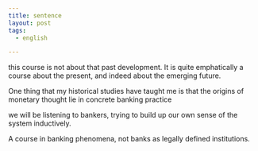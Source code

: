 ```yaml
---
title: sentence
layout: post
tags:
  - english

---
```


this course is not about that past development. It is quite emphatically a course about the present, and indeed about the 
emerging future.

One thing that my historical studies have taught me is that the origins of monetary thought lie in concrete banking practice

we will be listening to bankers, trying to build up our own sense of the system inductively.

A course in banking phenomena, not banks as legally defined institutions.




